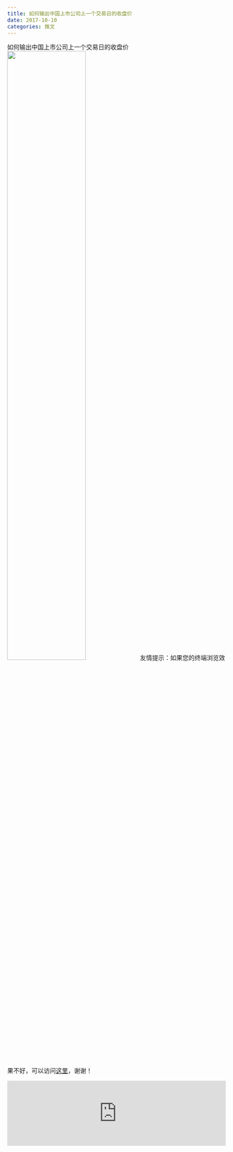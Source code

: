 ```yaml
---
title: 如何输出中国上市公司上一个交易日的收盘价
date: 2017-10-10
categories: 推文
---
```

如何输出中国上市公司上一个交易日的收盘价
<img src="http://mmbiz.qpic.cn/mmbiz_jpg/ACviaWTBFxhaC75ypm4QB7OlRIlPyHjwrHOQsaFj4YNP8tu4CAGqjsP20QEUvjbx2tcx7IQbChbndicNR5azruYQ/0?wx_fmt=jpeg" style="width: 60%; height: auto;"/><!--more-->
友情提示：如果您的终端浏览效果不好，可以访问[这里](https://stata-club.github.io/stata_article/2017-10-10.html)，谢谢！
<iframe src="https://stata-club.github.io/stata_article/2017-10-10.html" id="iframepage" frameborder="0" scrolling="no" marginheight="0" marginwidth="0" width="100%" onLoad="iFrameHeight()"></iframe>
<script type="text/javascript" language="javascript">
function iFrameHeight() {
var ifm= document.getElementById("iframepage");
var subWeb = document.frames ? document.frames["iframepage"].document : ifm.contentDocument;   
if(ifm != null && subWeb != null) {
 ifm.height = subWeb.body.scrollHeight;
} 
} 
</script> 
